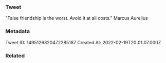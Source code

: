 ### Tweet
"False friendship is the worst. Avoid it at all costs." Marcus Aurelius

### Metadata
Tweet ID: 1495126320472285187
Created At: 2022-02-19T20:01:07.000Z

### Related

